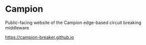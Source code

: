 # Campion

Public-facing website of the Campion edge-based circuit breaking middleware

https://campion-breaker.github.io
